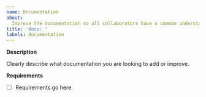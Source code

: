 ```yaml
---
name: Documentation
about:
  Improve the documentation so all collaborators have a common understanding
title: 'docs: '
labels: documentation
---
```


**Description**

Clearly describe what documentation you are looking to add or improve.

**Requirements**

- [ ] Requirements go here
